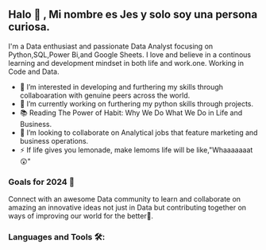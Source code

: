## Halo 👋 , Mi nombre es Jes y solo soy una persona curiosa. ##

I'm a Data enthusiast and passionate Data Analyst focusing on Python,SQL,Power Bi,and Google Sheets. I love and believe in a continous learning and development mindset in both life and work.one. Working in Code and Data. 

- 👯 I’m interested in developing and furthering my skills through collaboaration with genuine peers across the world.
- 🌱 I’m currently working on furthering my python skills through projects.
- 📚 Reading The Power of Habit: Why We Do What We Do in Life and Business.
- 💞️ I’m looking to collaborate on Analytical jobs that feature marketing and business operations.
- ⚡ If life gives you lemonade, make lemoms life will be like,"Whaaaaaaat 😲"

### Goals for 2024 💪

Connect with an awesome Data community to learn and collaborate on amazing an innovative ideas not just in Data but contributing together on ways of improving our world for the better🙂.

### Languages and Tools 🛠:
     


